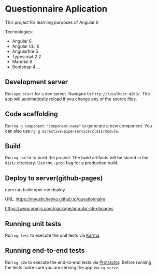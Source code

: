 # Questionnaire Aplication

This project for learning purposes of Angular 6

Technologies: 
- Angular 6
- Angular CLI 6
- Angularfire 5
- Typescript 2.2
- Material 6
- Bootstrap 4
...

## Development server
Run `npm start` for a dev server. Navigate to `http://localhost:4200/`. The app will automatically reload if you change any of the source files.

## Code scaffolding

Run `ng g component "component-name"` to generate a new component. You can also use `ng g directive/pipe/service/class/module`.

## Build

Run `ng build` to build the project. The build artifacts will be stored in the `dist/` directory. Use the `-prod` flag for a production build.

## Deploy to server(github-pages) 

npm run build
npm run deploy

URL: https://myushchenko.github.io/questionnaire

https://www.npmjs.com/package/angular-cli-ghpages

## Running unit tests

Run `ng test` to execute the unit tests via [Karma](https://karma-runner.github.io).

## Running end-to-end tests

Run `ng e2e` to execute the end-to-end tests via [Protractor](http://www.protractortest.org/).
Before running the tests make sure you are serving the app via `ng serve`.

